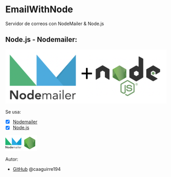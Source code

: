 # EmailWithNode
Servidor de correos con NodeMailer & Node.js
## Node.js - Nodemailer:
 ![GitHub](/img/node+nodemailer.png)
 
Se usa:
* [x] [Nodemailer](https://nodemailer.com/about/) 
* [x] [Node.js](https://nodejs.org/es/)

![Logo](/img/nodemailer.png)
![Logo](/img/nodejs.png)

Autor:
*  [GitHub](https://github.com/caaguirre194)
	 @caaguirre194

